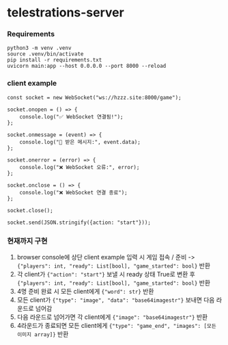 # telestrations-server

### Requirements
```
python3 -m venv .venv
source .venv/bin/activate
pip install -r requirements.txt
uvicorn main:app --host 0.0.0.0 --port 8000 --reload
```

### client example
```
const socket = new WebSocket("ws://hzzz.site:8000/game");

socket.onopen = () => {
    console.log("✅ WebSocket 연결됨!");
};

socket.onmessage = (event) => {
    console.log("📩 받은 메시지:", event.data);
};

socket.onerror = (error) => {
    console.log("❌ WebSocket 오류:", error);
};

socket.onclose = () => {
    console.log("❌ WebSocket 연결 종료");
};
```

```
socket.close();
```
```
socket.send(JSON.stringify({action: "start"}));
```

### 현재까지 구현
1. browser console에 상단 client example 입력 시 게임 접속 / 준비 -> `{"players": int, "ready": List[bool], "game_started": bool}` 반환
2. 각 client가 `{"action": "start"}` 보낼 시 ready 상태 True로 변환 후 `{"players": int, "ready": List[bool], "game_started": bool}` 반환
3. 4명 준비 완료 시 모든 client에게 `{"word": str}` 반환
4. 모든 client가 `{"type": "image", "data": "base64imagestr"}` 보내면 다음 라운드로 넘어감
5. 다음 라운드로 넘어가면 각 client에게 `{"image": "base64imagestr"}` 반환
6. 4라운드가 종료되면 모든 client에게 `{"type": "game_end", "images": [모든 이미지 array]}` 반환